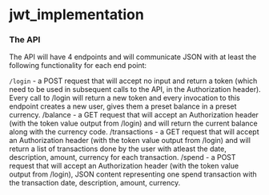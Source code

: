 ﻿# jwt_implementation
### The API
The API will have 4 endpoints and will communicate JSON with at least the following functionality for each end point:

```/login``` - a POST request that will accept no input and return a token (which need to be used in subsequent calls to the API, in the Authorization header). Every call to /login will return a new token and every invocation to this endpoint creates a new user, gives them a preset balance in a preset currency.
/balance - a GET request that will accept an Authorization header (with the token value output from /login) and will return the current balance along with the currency code.
/transactions - a GET request that will accept an Authorization header (with the token value output from /login) and will return a list of transactions done by the user with atleast the date, description, amount, currency for each transaction.
/spend - a POST request that will accept an Authorization header (with the token value output from /login), JSON content representing one spend transaction with the transaction date, description, amount, currency.
